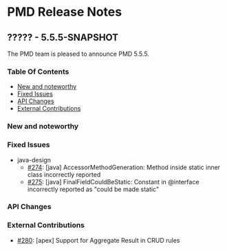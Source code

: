 # PMD Release Notes

## ????? - 5.5.5-SNAPSHOT

The PMD team is pleased to announce PMD 5.5.5.


### Table Of Contents

* [New and noteworthy](#New_and_noteworthy)
* [Fixed Issues](#Fixed_Issues)
* [API Changes](#API_Changes)
* [External Contributions](#External_Contributions)

### New and noteworthy

### Fixed Issues

*   java-design
    *   [#274](https://github.com/pmd/pmd/issues/274): \[java] AccessorMethodGeneration: Method inside static inner class incorrectly reported
    *   [#275](https://github.com/pmd/pmd/issues/275): \[java] FinalFieldCouldBeStatic: Constant in @interface incorrectly reported as "could be made static"

### API Changes

### External Contributions

*   [#280](https://github.com/pmd/pmd/pull/280): \[apex] Support for Aggregate Result in CRUD rules
